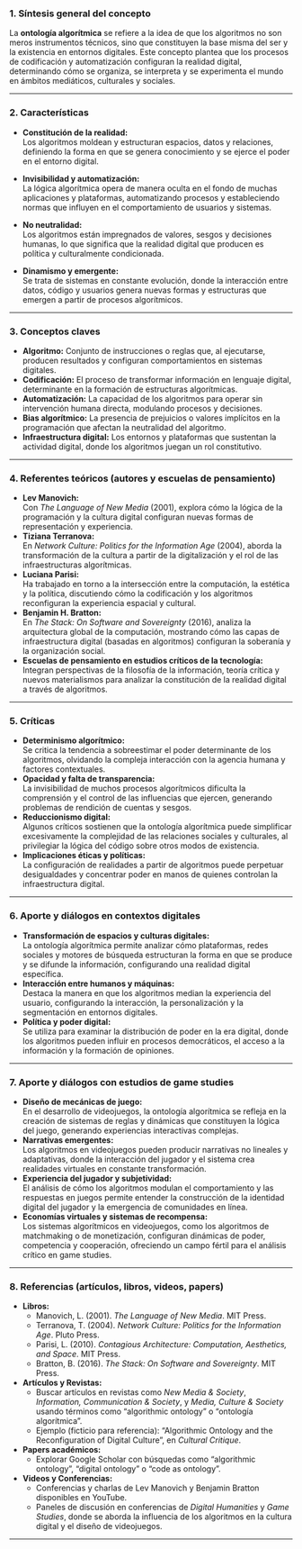 ### 1. Síntesis general del concepto

La **ontología algorítmica** se refiere a la idea de que los algoritmos no son meros instrumentos técnicos, sino que constituyen la base misma del ser y la existencia en entornos digitales. Este concepto plantea que los procesos de codificación y automatización configuran la realidad digital, determinando cómo se organiza, se interpreta y se experimenta el mundo en ámbitos mediáticos, culturales y sociales.

---

### 2. Características

- **Constitución de la realidad:**  
    Los algoritmos moldean y estructuran espacios, datos y relaciones, definiendo la forma en que se genera conocimiento y se ejerce el poder en el entorno digital.
    
- **Invisibilidad y automatización:**  
    La lógica algorítmica opera de manera oculta en el fondo de muchas aplicaciones y plataformas, automatizando procesos y estableciendo normas que influyen en el comportamiento de usuarios y sistemas.
    
- **No neutralidad:**  
    Los algoritmos están impregnados de valores, sesgos y decisiones humanas, lo que significa que la realidad digital que producen es política y culturalmente condicionada.
    
- **Dinamismo y emergente:**  
    Se trata de sistemas en constante evolución, donde la interacción entre datos, código y usuarios genera nuevas formas y estructuras que emergen a partir de procesos algorítmicos.
    

---

### 3. Conceptos claves

- **Algoritmo:** Conjunto de instrucciones o reglas que, al ejecutarse, producen resultados y configuran comportamientos en sistemas digitales.
- **Codificación:** El proceso de transformar información en lenguaje digital, determinante en la formación de estructuras algorítmicas.
- **Automatización:** La capacidad de los algoritmos para operar sin intervención humana directa, modulando procesos y decisiones.
- **Bias algorítmico:** La presencia de prejuicios o valores implícitos en la programación que afectan la neutralidad del algoritmo.
- **Infraestructura digital:** Los entornos y plataformas que sustentan la actividad digital, donde los algoritmos juegan un rol constitutivo.

---

### 4. Referentes teóricos (autores y escuelas de pensamiento)

- **Lev Manovich:**  
    Con _The Language of New Media_ (2001), explora cómo la lógica de la programación y la cultura digital configuran nuevas formas de representación y experiencia.
- **Tiziana Terranova:**  
    En _Network Culture: Politics for the Information Age_ (2004), aborda la transformación de la cultura a partir de la digitalización y el rol de las infraestructuras algorítmicas.
- **Luciana Parisi:**  
    Ha trabajado en torno a la intersección entre la computación, la estética y la política, discutiendo cómo la codificación y los algoritmos reconfiguran la experiencia espacial y cultural.
- **Benjamin H. Bratton:**  
    En _The Stack: On Software and Sovereignty_ (2016), analiza la arquitectura global de la computación, mostrando cómo las capas de infraestructura digital (basadas en algoritmos) configuran la soberanía y la organización social.
- **Escuelas de pensamiento en estudios críticos de la tecnología:**  
    Integran perspectivas de la filosofía de la información, teoría crítica y nuevos materialismos para analizar la constitución de la realidad digital a través de algoritmos.

---

### 5. Críticas

- **Determinismo algorítmico:**  
    Se critica la tendencia a sobreestimar el poder determinante de los algoritmos, olvidando la compleja interacción con la agencia humana y factores contextuales.
- **Opacidad y falta de transparencia:**  
    La invisibilidad de muchos procesos algorítmicos dificulta la comprensión y el control de las influencias que ejercen, generando problemas de rendición de cuentas y sesgos.
- **Reduccionismo digital:**  
    Algunos críticos sostienen que la ontología algorítmica puede simplificar excesivamente la complejidad de las relaciones sociales y culturales, al privilegiar la lógica del código sobre otros modos de existencia.
- **Implicaciones éticas y políticas:**  
    La configuración de realidades a partir de algoritmos puede perpetuar desigualdades y concentrar poder en manos de quienes controlan la infraestructura digital.

---

### 6. Aporte y diálogos en contextos digitales

- **Transformación de espacios y culturas digitales:**  
    La ontología algorítmica permite analizar cómo plataformas, redes sociales y motores de búsqueda estructuran la forma en que se produce y se difunde la información, configurando una realidad digital específica.
- **Interacción entre humanos y máquinas:**  
    Destaca la manera en que los algoritmos median la experiencia del usuario, configurando la interacción, la personalización y la segmentación en entornos digitales.
- **Política y poder digital:**  
    Se utiliza para examinar la distribución de poder en la era digital, donde los algoritmos pueden influir en procesos democráticos, el acceso a la información y la formación de opiniones.

---

### 7. Aporte y diálogos con estudios de game studies

- **Diseño de mecánicas de juego:**  
    En el desarrollo de videojuegos, la ontología algorítmica se refleja en la creación de sistemas de reglas y dinámicas que constituyen la lógica del juego, generando experiencias interactivas complejas.
- **Narrativas emergentes:**  
    Los algoritmos en videojuegos pueden producir narrativas no lineales y adaptativas, donde la interacción del jugador y el sistema crea realidades virtuales en constante transformación.
- **Experiencia del jugador y subjetividad:**  
    El análisis de cómo los algoritmos modulan el comportamiento y las respuestas en juegos permite entender la construcción de la identidad digital del jugador y la emergencia de comunidades en línea.
- **Economías virtuales y sistemas de recompensa:**  
    Los sistemas algorítmicos en videojuegos, como los algoritmos de matchmaking o de monetización, configuran dinámicas de poder, competencia y cooperación, ofreciendo un campo fértil para el análisis crítico en game studies.

---

### 8. Referencias (artículos, libros, videos, papers)

- **Libros:**
    - Manovich, L. (2001). _The Language of New Media_. MIT Press.
    - Terranova, T. (2004). _Network Culture: Politics for the Information Age_. Pluto Press.
    - Parisi, L. (2010). _Contagious Architecture: Computation, Aesthetics, and Space_. MIT Press.
    - Bratton, B. (2016). _The Stack: On Software and Sovereignty_. MIT Press.
- **Artículos y Revistas:**
    - Buscar artículos en revistas como _New Media & Society_, _Information, Communication & Society_, y _Media, Culture & Society_ usando términos como “algorithmic ontology” o “ontología algorítmica”.
    - Ejemplo (ficticio para referencia): “Algorithmic Ontology and the Reconfiguration of Digital Culture”, en _Cultural Critique_.
- **Papers académicos:**
    - Explorar Google Scholar con búsquedas como “algorithmic ontology”, “digital ontology” o “code as ontology”.
- **Videos y Conferencias:**
    - Conferencias y charlas de Lev Manovich y Benjamin Bratton disponibles en YouTube.
    - Paneles de discusión en conferencias de _Digital Humanities_ y _Game Studies_, donde se aborda la influencia de los algoritmos en la cultura digital y el diseño de videojuegos.

---

